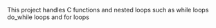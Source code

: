 This project handles C functions and nested loops such as while loops do_while loops and for loops 
